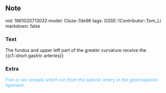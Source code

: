 ## Note
nid: 1661020713032
model: Cloze-7de96
tags: GSSE::!Contributor::Tom_Li
markdown: false

### Text
<div>
  The fundus and upper left part of the greater curvature receive
  the {{c1::short gastric arteries}}
</div>

### Extra
<i><font color="#4FBCFF">Five or six vessels which run from the
splenic artery in the gastrosplenic ligament.</font></i>
